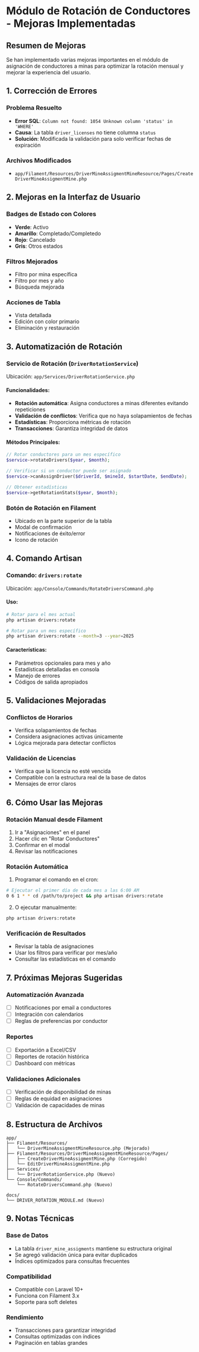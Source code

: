 # Módulo de Rotación de Conductores - Mejoras Implementadas

## Resumen de Mejoras

Se han implementado varias mejoras importantes en el módulo de asignación de conductores a minas para optimizar la rotación mensual y mejorar la experiencia del usuario.

## 1. Corrección de Errores

### Problema Resuelto
- **Error SQL**: `Column not found: 1054 Unknown column 'status' in 'WHERE'`
- **Causa**: La tabla `driver_licenses` no tiene columna `status`
- **Solución**: Modificada la validación para solo verificar fechas de expiración

### Archivos Modificados
- `app/Filament/Resources/DriverMineAssigmentMineResource/Pages/CreateDriverMineAssigmentMine.php`

## 2. Mejoras en la Interfaz de Usuario

### Badges de Estado con Colores
- **Verde**: Activo
- **Amarillo**: Completado/Completedo  
- **Rojo**: Cancelado
- **Gris**: Otros estados

### Filtros Mejorados
- Filtro por mina específica
- Filtro por mes y año
- Búsqueda mejorada

### Acciones de Tabla
- Vista detallada
- Edición con color primario
- Eliminación y restauración

## 3. Automatización de Rotación

### Servicio de Rotación (`DriverRotationService`)
Ubicación: `app/Services/DriverRotationService.php`

#### Funcionalidades:
- **Rotación automática**: Asigna conductores a minas diferentes evitando repeticiones
- **Validación de conflictos**: Verifica que no haya solapamientos de fechas
- **Estadísticas**: Proporciona métricas de rotación
- **Transacciones**: Garantiza integridad de datos

#### Métodos Principales:
```php
// Rotar conductores para un mes específico
$service->rotateDrivers($year, $month);

// Verificar si un conductor puede ser asignado
$service->canAssignDriver($driverId, $mineId, $startDate, $endDate);

// Obtener estadísticas
$service->getRotationStats($year, $month);
```

### Botón de Rotación en Filament
- Ubicado en la parte superior de la tabla
- Modal de confirmación
- Notificaciones de éxito/error
- Icono de rotación

## 4. Comando Artisan

### Comando: `drivers:rotate`
Ubicación: `app/Console/Commands/RotateDriversCommand.php`

#### Uso:
```bash
# Rotar para el mes actual
php artisan drivers:rotate

# Rotar para un mes específico
php artisan drivers:rotate --month=3 --year=2025
```

#### Características:
- Parámetros opcionales para mes y año
- Estadísticas detalladas en consola
- Manejo de errores
- Códigos de salida apropiados

## 5. Validaciones Mejoradas

### Conflictos de Horarios
- Verifica solapamientos de fechas
- Considera asignaciones activas únicamente
- Lógica mejorada para detectar conflictos

### Validación de Licencias
- Verifica que la licencia no esté vencida
- Compatible con la estructura real de la base de datos
- Mensajes de error claros

## 6. Cómo Usar las Mejoras

### Rotación Manual desde Filament
1. Ir a "Asignaciones" en el panel
2. Hacer clic en "Rotar Conductores"
3. Confirmar en el modal
4. Revisar las notificaciones

### Rotación Automática
1. Programar el comando en el cron:
```bash
# Ejecutar el primer día de cada mes a las 6:00 AM
0 6 1 * * cd /path/to/project && php artisan drivers:rotate
```

2. O ejecutar manualmente:
```bash
php artisan drivers:rotate
```

### Verificación de Resultados
- Revisar la tabla de asignaciones
- Usar los filtros para verificar por mes/año
- Consultar las estadísticas en el comando

## 7. Próximas Mejoras Sugeridas

### Automatización Avanzada
- [ ] Notificaciones por email a conductores
- [ ] Integración con calendarios
- [ ] Reglas de preferencias por conductor

### Reportes
- [ ] Exportación a Excel/CSV
- [ ] Reportes de rotación histórica
- [ ] Dashboard con métricas

### Validaciones Adicionales
- [ ] Verificación de disponibilidad de minas
- [ ] Reglas de equidad en asignaciones
- [ ] Validación de capacidades de minas

## 8. Estructura de Archivos

```
app/
├── Filament/Resources/
│   └── DriverMineAssigmentMineResource.php (Mejorado)
├── Filament/Resources/DriverMineAssigmentMineResource/Pages/
│   ├── CreateDriverMineAssigmentMine.php (Corregido)
│   └── EditDriverMineAssigmentMine.php
├── Services/
│   └── DriverRotationService.php (Nuevo)
└── Console/Commands/
    └── RotateDriversCommand.php (Nuevo)

docs/
└── DRIVER_ROTATION_MODULE.md (Nuevo)
```

## 9. Notas Técnicas

### Base de Datos
- La tabla `driver_mine_assigments` mantiene su estructura original
- Se agregó validación única para evitar duplicados
- Índices optimizados para consultas frecuentes

### Compatibilidad
- Compatible con Laravel 10+
- Funciona con Filament 3.x
- Soporte para soft deletes

### Rendimiento
- Transacciones para garantizar integridad
- Consultas optimizadas con índices
- Paginación en tablas grandes 